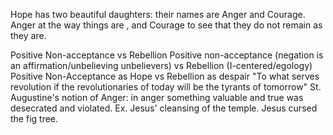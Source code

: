 Hope has two beautiful daughters: their names are Anger and Courage. Anger at the way things are , and Courage to see that they do not remain as they are.

Positive Non-acceptance vs Rebellion
Positive non-acceptance (negation is an affirmation/unbelieving unbelievers) vs Rebellion (I-centered/egology)
Positive Non-Acceptance as Hope vs Rebellion as despair
"To what serves revolution if the revolutionaries of today will be the tyrants of tomorrow"
St. Augustine's notion of Anger: in anger something valuable and true was desecrated and violated. Ex. Jesus' cleansing of the temple. Jesus cursed the fig tree.